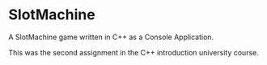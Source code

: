 # SlotMachine
A SlotMachine game written in C++ as a Console Application.

This was the second assignment in the C++ introduction university course.
